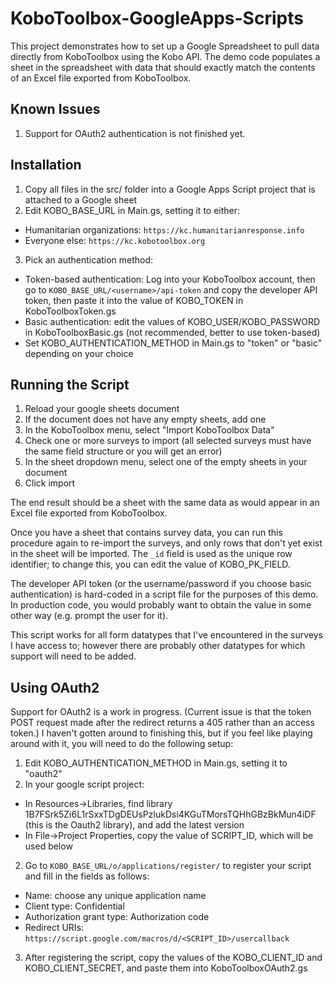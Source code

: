 # KoboToolbox-GoogleApps-Scripts

This project demonstrates how to set up a Google Spreadsheet to pull data directly from KoboToolbox using the Kobo API. The demo code populates a sheet in the spreadsheet with data that should exactly match the contents of an Excel file exported from KoboToolbox.

## Known Issues

1. Support for OAuth2 authentication is not finished yet.

## Installation

1. Copy all files in the src/ folder into a Google Apps Script project that is attached to a Google sheet
2. Edit KOBO_BASE_URL in Main.gs, setting it to either:
  * Humanitarian organizations: `https://kc.humanitarianresponse.info`
  * Everyone else: `https://kc.kobotoolbox.org`
3. Pick an authentication method:
  * Token-based authentication: Log into your KoboToolbox account, then go to `KOBO_BASE_URL/<username>/api-token` and copy the developer API token, then paste it into the value of KOBO_TOKEN in KoboToolboxToken.gs
  * Basic authentication: edit the values of KOBO_USER/KOBO_PASSWORD in KoboToolboxBasic.gs (not recommended, better to use token-based)
  * Set KOBO_AUTHENTICATION_METHOD in Main.gs to "token" or "basic" depending on your choice

## Running the Script

1. Reload your google sheets document
2. If the document does not have any empty sheets, add one
3. In the KoboToolbox menu, select "Import KoboToolbox Data"
4. Check one or more surveys to import (all selected surveys must have the same field structure or you will get an error)
5. In the sheet dropdown menu, select one of the empty sheets in your document
6. Click import

The end result should be a sheet with the same data as would appear in an Excel file exported from KoboToolbox.

Once you have a sheet that contains survey data, you can run this procedure again to re-import the surveys, and only rows that don't yet exist in the sheet will be imported. The `_id` field is used as the unique row identifier; to change this, you can edit the value of KOBO_PK_FIELD.

The developer API token (or the username/password if you choose basic authentication) is hard-coded in a script file for the purposes of this demo. In production code, you would probably want to obtain the value in some other way (e.g. prompt the user for it).

This script works for all form datatypes that I've encountered in the surveys I have access to; however there are probably other datatypes for which support will need to be added.

## Using OAuth2

Support for OAuth2 is a work in progress. (Current issue is that the token POST request made after the redirect returns a 405 rather than an access token.) I haven't gotten around to finishing this, but if you feel like playing around with it, you will need to do the following setup:

1. Edit KOBO_AUTHENTICATION_METHOD in Main.gs, setting it to "oauth2"
1. In your google script project:
  * In Resources->Libraries, find library 1B7FSrk5Zi6L1rSxxTDgDEUsPzlukDsi4KGuTMorsTQHhGBzBkMun4iDF (this is the Oauth2 library), and add the latest version
  * In File->Project Properties, copy the value of SCRIPT_ID, which will be used below
2. Go to `KOBO_BASE_URL/o/applications/register/` to register your script and fill in the fields as follows:
  * Name: choose any unique application name
  * Client type: Confidential
  * Authorization grant type: Authorization code
  * Redirect URIs: `https://script.google.com/macros/d/<SCRIPT_ID>/usercallback`
3. After registering the script, copy the values of the KOBO_CLIENT_ID and KOBO_CLIENT_SECRET, and paste them into KoboToolboxOAuth2.gs
